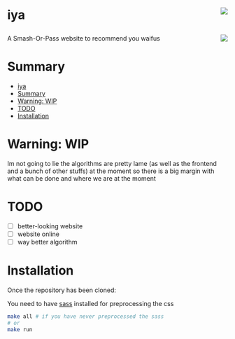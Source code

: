 # iya <img align="right"  src="https://img.shields.io/tokei/lines/github/apoleon33/iya"> <p><img align="right" src="https://wakatime.com/badge/user/f30b1401-c84a-455c-a952-90c59a25605e/project/ef57e9b1-bfdc-4be6-904d-dd9311bcab56.svg">

A Smash-Or-Pass website to recommend you waifus

# Summary

- [iya](#iya-)
- [Summary](#summary)
- [Warning: WIP](#warning-wip)
- [TODO](#todo)
- [Installation](#installation)

# Warning: WIP

Im not going to lie the algorithms are pretty lame (as well as the frontend and a bunch of other stuffs) at the moment so there is a big margin with what can be done and where we are at the moment

# TODO

- [ ] better-looking website
- [ ] website online
- [ ] way better algorithm

# Installation

Once the repository has been cloned:

You need to have [sass](https://sass-lang.com/install) installed for preprocessing the css

```sh
make all # if you have never preprocessed the sass
# or
make run
```
